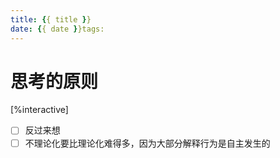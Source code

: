 ```yaml
---
title: {{ title }}
date: {{ date }}tags:
---
```

# 思考的原则


[%interactive]
* [ ] 反过来想
* [ ] 不理论化要比理论化难得多，因为大部分解释行为是自主发生的 
